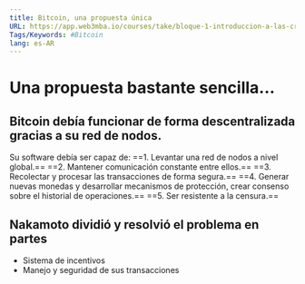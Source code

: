 ```yaml
---
title: Bitcoin, una propuesta única
URL: https://app.web3mba.io/courses/take/bloque-1-introduccion-a-las-criptomonedas/texts/35449152-u1-2-2-bitcoin-una-propuesta-unica
Tags/Keywords: #Bitcoin
lang: es-AR
---
```

# Una propuesta bastante sencilla...
## Bitcoin debía funcionar de forma descentralizada gracias a su red de nodos.
Su software debía ser capaz de:
==1. Levantar una red de nodos a nivel global.==
==2. Mantener comunicación constante entre ellos.==
==3. Recolectar y procesar las transacciones de forma segura.==
==4. Generar nuevas monedas y desarrollar mecanismos de protección, crear consenso sobre el historial de operaciones.==
==5. Ser resistente a la censura.==

## Nakamoto dividió y resolvió el problema en partes
- Sistema de incentivos
- Manejo y seguridad de sus transacciones